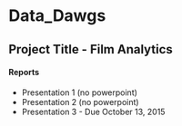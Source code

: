 # Data_Dawgs

## Project Title - Film Analytics

#### Reports

* Presentation 1 (no powerpoint)
* Presentation 2 (no powerpoint)
* Presentation 3 - Due October 13, 2015

